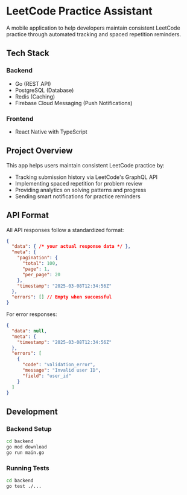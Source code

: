 # LeetCode Practice Assistant

A mobile application to help developers maintain consistent LeetCode practice through automated tracking and spaced repetition reminders.

## Tech Stack

### Backend
- Go (REST API)
- PostgreSQL (Database)
- Redis (Caching)
- Firebase Cloud Messaging (Push Notifications)

### Frontend
- React Native with TypeScript

## Project Overview

This app helps users maintain consistent LeetCode practice by:
- Tracking submission history via LeetCode's GraphQL API
- Implementing spaced repetition for problem review
- Providing analytics on solving patterns and progress
- Sending smart notifications for practice reminders

## API Format

All API responses follow a standardized format:

```json
{
  "data": { /* your actual response data */ },
  "meta": {
    "pagination": { 
      "total": 100, 
      "page": 1, 
      "per_page": 20 
    },
    "timestamp": "2025-03-08T12:34:56Z"
  },
  "errors": [] // Empty when successful
}
```

For error responses:

```json
{
  "data": null,
  "meta": {
    "timestamp": "2025-03-08T12:34:56Z"
  },
  "errors": [
    {
      "code": "validation_error",
      "message": "Invalid user ID",
      "field": "user_id"
    }
  ]
}
```

## Development

### Backend Setup
```bash
cd backend
go mod download
go run main.go
```

### Running Tests
```bash
cd backend
go test ./...